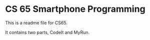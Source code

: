 ﻿# CS 65 Smartphone Programming

This is a readme file for CS65.

It contains two parts, CodeIt and MyRun. 
